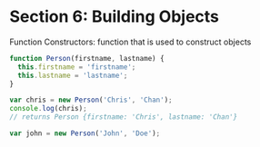 # Section 6: Building Objects

Function Constructors: function that is used to construct objects
```Javascript
function Person(firstname, lastname) {
  this.firstname = 'firstname';
  this.lastname = 'lastname';
}

var chris = new Person('Chris', 'Chan');
console.log(chris);
// returns Person {firstname: 'Chris', lastname: 'Chan'}

var john = new Person('John', 'Doe');
```
